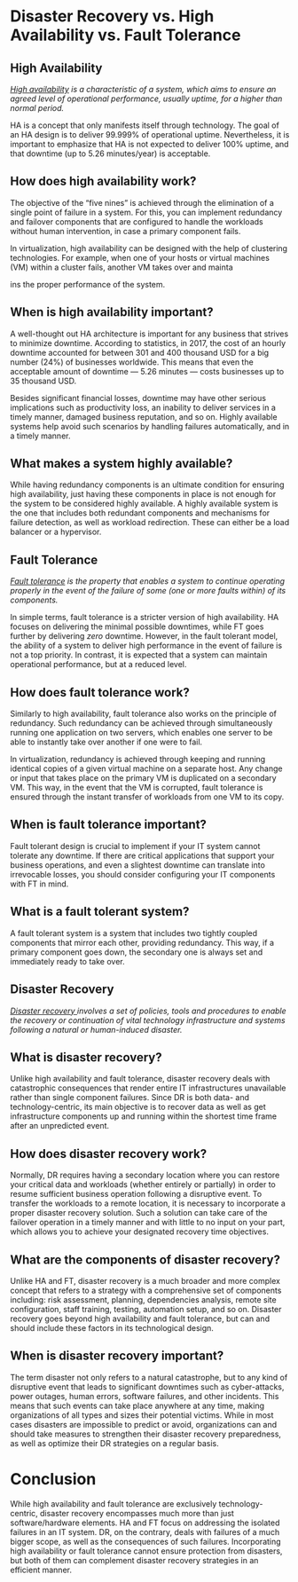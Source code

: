 # Disaster Recovery vs. High Availability vs. Fault Tolerance

## High Availability

[*High availability*](https://en.wikipedia.org/wiki/High_availability) *is a characteristic of a system, which aims to ensure an agreed level of operational performance, usually uptime, for a higher than normal period.*

HA is a concept that only manifests itself through technology. The goal of an HA design is to deliver 99.999% of operational uptime. Nevertheless, it is important to emphasize that HA is not expected to deliver 100% uptime, and that downtime (up to 5.26 minutes/year) is acceptable.

## How does high availability work?

The objective of the “five nines” is achieved through the elimination of a single point of failure in a system. For this, you can implement redundancy and failover components that are configured to handle the workloads without human intervention, in case a primary component fails.

In virtualization, high availability can be designed with the help of clustering technologies. For example, when one of your hosts or virtual machines (VM) within a cluster fails, another VM takes over and mainta

ins the proper performance of the system.

## When is high availability important?

A well-thought out HA architecture is important for any business that strives to minimize downtime. According to statistics, in 2017, the cost of an hourly downtime accounted for between 301 and 400 thousand USD for a big number (24%) of businesses worldwide. This means that even the acceptable amount of downtime — 5.26 minutes — costs businesses up to 35 thousand USD.

Besides significant financial losses, downtime may have other serious implications such as productivity loss, an inability to deliver services in a timely manner, damaged business reputation, and so on. Highly available systems help avoid such scenarios by handling failures automatically, and in a timely manner.

## What makes a system highly available?

While having redundancy components is an ultimate condition for ensuring high availability, just having these components in place is not enough for the system to be considered highly available. A highly available system is the one that includes both redundant components and mechanisms for failure detection, as well as workload redirection. These can either be a load balancer or a hypervisor.

## Fault Tolerance 

[*Fault tolerance*](https://en.wikipedia.org/wiki/Fault_tolerance) *is the property that enables a system to continue operating properly in the event of the failure of some (one or more faults within) of its components.*

In simple terms, fault tolerance is a stricter version of high availability. HA focuses on delivering the minimal possible downtimes, while FT goes further by delivering *zero* downtime. However, in the fault tolerant model, the ability of a system to deliver high performance in the event of failure is not a top priority. In contrast, it is expected that a system can maintain operational performance, but at a reduced level.

## How does fault tolerance work?

Similarly to high availability, fault tolerance also works on the principle of redundancy. Such redundancy can be achieved through simultaneously running one application on two servers, which enables one server to be able to instantly take over another if one were to fail.

In virtualization, redundancy is achieved through keeping and running identical copies of a given virtual machine on a separate host. Any change or input that takes place on the primary VM is duplicated on a secondary VM. This way, in the event that the VM is corrupted, fault tolerance is ensured through the instant transfer of workloads from one VM to its copy.

## When is fault tolerance important?

Fault tolerant design is crucial to implement if your IT system cannot tolerate any downtime. If there are critical applications that support your business operations, and even a slightest downtime can translate into irrevocable losses, you should consider configuring your IT components with FT in mind.

## What is a fault tolerant system?

A fault tolerant system is a system that includes two tightly coupled components that mirror each other, providing redundancy. This way, if a primary component goes down, the secondary one is always set and immediately ready to take over.

## Disaster Recovery

[*Disaster recovery* ](https://en.wikipedia.org/wiki/Disaster_recovery)*involves a set of policies, tools and procedures to enable the recovery or continuation of vital technology infrastructure and systems following a natural or human-induced disaster.*

## What is disaster recovery?

Unlike high availability and fault tolerance, disaster recovery deals with catastrophic consequences that render entire IT infrastructures unavailable rather than single component failures. Since DR is both data- and technology-centric, its main objective is to recover data as well as get infrastructure components up and running within the shortest time frame after an unpredicted event.

## How does disaster recovery work?

Normally, DR requires having a secondary location where you can restore your critical data and workloads (whether entirely or partially) in order to resume sufficient business operation following a disruptive event. To transfer the workloads to a remote location, it is necessary to incorporate a proper disaster recovery solution. Such a solution can take care of the failover operation in a timely manner and with little to no input on your part, which allows you to achieve your designated recovery time objectives.

## What are the components of disaster recovery?

Unlike HA and FT, disaster recovery is a much broader and more complex concept that refers to a strategy with a comprehensive set of components including: risk assessment, planning, dependencies analysis, remote site configuration, staff training, testing, automation setup, and so on. Disaster recovery goes beyond high availability and fault tolerance, but can and should include these factors in its technological design.

## When is disaster recovery important?

The term disaster not only refers to a natural catastrophe, but to any kind of disruptive event that leads to significant downtimes such as cyber-attacks, power outages, human errors, software failures, and other incidents. This means that such events can take place anywhere at any time, making organizations of all types and sizes their potential victims. While in most cases disasters are impossible to predict or avoid, organizations can and should take measures to strengthen their disaster recovery preparedness, as well as optimize their DR strategies on a regular basis.



# Conclusion

While high availability and fault tolerance are exclusively technology-centric, disaster recovery encompasses much more than just software/hardware elements. HA and FT focus on addressing the isolated failures in an IT system. DR, on the contrary, deals with failures of a much bigger scope, as well as the consequences of such failures. Incorporating high availability or fault tolerance cannot ensure protection from disasters, but both of them can complement disaster recovery strategies in an efficient manner.